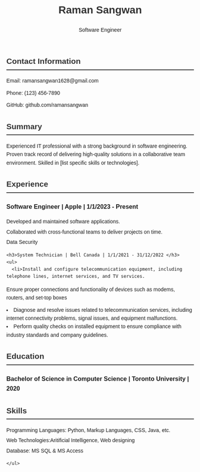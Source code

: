 <!DOCTYPE html>
<html lang="en">
<head>
  <meta charset="UTF-8">
  <meta name="viewport" content="width=device-width, initial-scale=1.0">
  <title>Raman Sangwan - Software Engineer</title>
  <style>
    body {
      font-family: Arial, sans-serif;
      line-height: 1.6;
      margin: 20px;
    }

    header {
      text-align: center;
    }

    h1, h2 {
      color: #333;
    }

    h2 {
      border-bottom: 2px solid #333;
      padding-bottom: 5px;
    }

    p {
      margin: 10px 0;
    }

    ul {
      list-style-type: none;
      padding: 0;
    }

    ul li {
      margin-bottom: 5px;
    }
  </style>
</head>
<body>

  <header>
    <h1>Raman Sangwan</h1>
    <p>Software Engineer</p>
  </header>

  <section>
    <h2>Contact Information</h2>
    <p>Email: ramansangwan1628@gmail.com</p>
    <p>Phone: (123) 456-7890</p>
    <p>GitHub: github.com/ramansangwan</p>
  </section>

  <section>
    <h2>Summary</h2>
    <p>Experienced IT professional with a strong background in software engineering. Proven track record of delivering high-quality solutions in a collaborative team environment. Skilled in [list specific skills or technologies].</p>
  </section>

  <section>
    <h2>Experience</h2>
    <h3>Software Engineer | Apple | 1/1/2023 - Present</h3>
    <ul>
      <li>Developed and maintained software applications.</li>
      <li>Collaborated with cross-functional teams to deliver projects on time.</li>
      <li>Data Security</li>
    </ul>

    <h3>System Technician | Bell Canada | 1/1/2021 - 31/12/2022 </h3>
    <ul>
      <li>Install and configure telecommunication equipment, including telephone lines, internet services, and TV services.
Ensure proper connections and functionality of devices such as modems, routers, and set-top boxes</li>
	 <li>Diagnose and resolve issues related to telecommunication services, including internet connectivity problems, signal issues, and equipment malfunctions.</li>
	 <li>Perform quality checks on installed equipment to ensure compliance with industry standards and company guidelines.</li>
    </ul>
  </section>

  <section>
    <h2>Education</h2>
    <h3>Bachelor of Science in Computer Science | Toronto University | 2020</h3>
  </section>

  <section>
    <h2>Skills</h2>
    <ul>
      <li>Programming Languages: Python, Markup Languages, CSS, Java, etc.</li>
      <li>Web Technologies:Aritificial Intelligence, Web designing</li>
      <li>Database: MS SQL & MS Access</li>
     
    </ul>
  </section>

</body>
</html>
